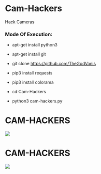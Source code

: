 # Cam-Hackers

Hack Cameras

<h3> Mode Of Execution: </h3>

* apt-get install python3

* apt-get install git

* git clone https://github.com/TheGodVanis

* pip3 install requests

* pip3 install colorama

* cd Cam-Hackers

* python3 cam-hackers.py

# CAM-HACKERS

<img src="https://media.discordapp.net/attachments/894027053425393700/933751445604421744/unknown.png?width=860&height=622">

# CAM-HACKERS

<img src="https://media.discordapp.net/attachments/894027053425393700/933751548318711918/unknown.png?width=403&height=424">

